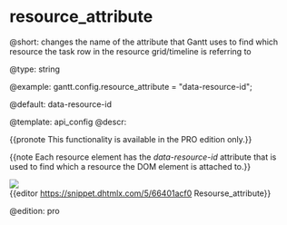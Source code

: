 resource_attribute
=============

@short: changes the name of the attribute that Gantt uses to find which resource the task row in the resource grid/timeline is referring to
	

@type: string

@example:
gantt.config.resource_attribute = "data-resource-id";

@default: data-resource-id

@template:	api_config
@descr:

{{pronote This functionality is available in the PRO edition only.}}

{{note Each resource element has the *data-resource-id* attribute that is used to find which a resource the DOM element is attached to.}}


<img src="api/resource_attribute.png" /><br>
{{editor 	https://snippet.dhtmlx.com/5/66401acf0 	Resourse_attribute}}

@edition: pro

